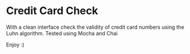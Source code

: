 # Credit Card Check
With a clean interface check the validity of credit card numbers using the Luhn algorithm.
Tested using Mocha and Chai

Enjoy :)